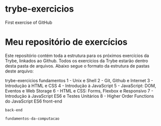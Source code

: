 # trybe-exercicios
First exercise of GitHub

# Meu repositório de exercícios

Este repositório contém toda a estrutura para os próximos exercícios da Trybe, linkados ao Github.
Todos os exercícios da Trybe estarão dentro desta pasta de arquivos.
Abaixo segue o formato da estrutura de pastas deste arquivo:

trybe-exercicios
    fundamentos
        1 - Unix e Shell
        2 - Git, Github e Internet
        3 - Introdução à HTML e CSS
        4 - Introdução à JavaScript
        5 - JavaScript: DOM, Eventos e Web Storage
        6 - HTML e CSS: Forms, Flexbox e Responsivo
        7 - Introdução à JavaScript ES6 e Testes Unitários
        8 - Higher Order Functions do JavaScript ES6
    front-end
        
    back-end

    fundamentos-da-computacao